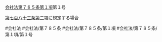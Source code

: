 [会社法第７８５条第１項](会社法＿＿＿＿第７８５条第１項)第１号

[第七百八十三条第二項](会社法＿＿＿＿第７８３条第２項)に規定する場合


#会社法
#会社法/第７８５条
#会社法/第７８５条/第１項
#会社法/第７８５条/第１項/第１号
